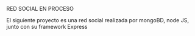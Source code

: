 RED SOCIAL EN PROCESO

El siguiente proyecto es una red social realizada por mongoBD, node JS, junto con su framework Express
